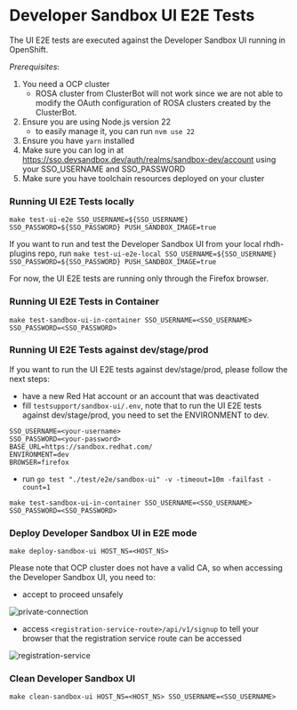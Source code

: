 # Developer Sandbox UI E2E Tests

The UI E2E tests are executed against the Developer Sandbox UI running in OpenShift.

*Prerequisites*:

1. You need a OCP cluster
    - ROSA cluster from ClusterBot will not work since we are not able to modify the OAuth configuration of ROSA clusters created by the ClusterBot.
2. Ensure you are using Node.js version 22
    - to easily manage it, you can run `nvm use 22`
3. Ensure you have `yarn` installed
4. Make sure you can log in at <https://sso.devsandbox.dev/auth/realms/sandbox-dev/account> using your SSO_USERNAME and SSO_PASSWORD
5. Make sure you have toolchain resources deployed on your cluster

### Running UI E2E Tests locally

`make test-ui-e2e SSO_USERNAME=${SSO_USERNAME} SSO_PASSWORD=${SSO_PASSWORD} PUSH_SANDBOX_IMAGE=true`

If you want to run and test the Developer Sandbox UI from your local rhdh-plugins repo, run `make test-ui-e2e-local SSO_USERNAME=${SSO_USERNAME} SSO_PASSWORD=${SSO_PASSWORD} PUSH_SANDBOX_IMAGE=true`

For now, the UI E2E tests are running only through the Firefox browser.

### Running UI E2E Tests in Container

`make test-sandbox-ui-in-container SSO_USERNAME=<SSO_USERNAME> SSO_PASSWORD=<SSO_PASSWORD>`

### Running UI E2E Tests against dev/stage/prod

If you want to run the UI E2E tests against dev/stage/prod, please follow the next steps:

- have a new Red Hat account or an account that was deactivated
- fill `testsupport/sandbox-ui/.env`, note that to run the UI E2E tests against dev/stage/prod, you need to set the ENVIRONMENT to dev.

```
SSO_USERNAME=<your-username>
SSO_PASSWORD=<your-password>
BASE_URL=https://sandbox.redhat.com/
ENVIRONMENT=dev
BROWSER=firefox
```

- run `go test "./test/e2e/sandbox-ui" -v -timeout=10m -failfast -count=1`

`make test-sandbox-ui-in-container SSO_USERNAME=<SSO_USERNAME> SSO_PASSWORD=<SSO_PASSWORD>`

### Deploy Developer Sandbox UI in E2E mode

`make deploy-sandbox-ui HOST_NS=<HOST_NS>`

Please note that OCP cluster does not have a valid CA, so when accessing the Developer Sandbox UI, you need to:

- accept to proceed unsafely

![private-connection](https://github.com/user-attachments/assets/5b35a65f-6703-42cf-a165-b7326fd4faab)

- access `<registration-service-route>/api/v1/signup` to tell your browser that the registration service route can be accessed

![registration-service](https://github.com/user-attachments/assets/6c2f7446-1de2-4701-ace7-2d6796f49eeb)

### Clean Developer Sandbox UI

`make clean-sandbox-ui HOST_NS=<HOST_NS> SSO_USERNAME=<SSO_USERNAME>`

